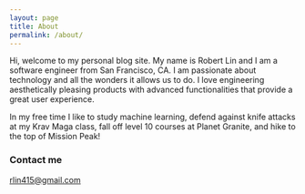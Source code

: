 ```yaml
---
layout: page
title: About
permalink: /about/
---
```


Hi, welcome to my personal blog site. My name is Robert Lin and I am a software engineer from
San Francisco, CA. I am passionate about technology and all the wonders it allows us to do.
I love engineering aesthetically pleasing products with advanced functionalities that provide a great user experience.

In my free time I like to study machine learning, defend against knife attacks at my Krav Maga class, fall off level 10 courses at Planet Granite, and hike to the top of Mission Peak!

### Contact me

[rlin415@gmail.com](mailto:email@domain.com)

